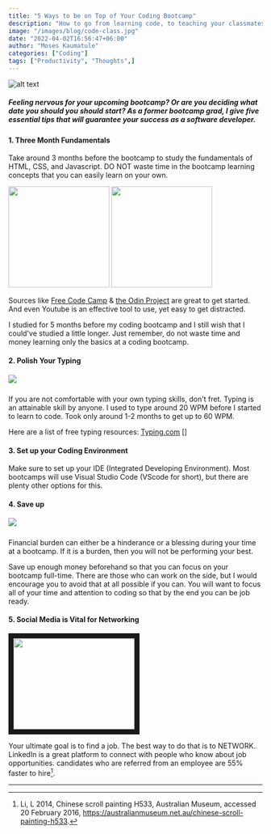 ```yaml
---
title: "5 Ways to be on Top of Your Coding Bootcamp"
description: "How to go from learning code, to teaching your classmates."
image: "/images/blog/code-class.jpg"
date: "2022-04-02T16:56:47+06:00"
author: "Moses Kaumatule"
categories: ["Coding"]
tags: ["Productivity", "Thoughts",]
---
```

![alt text](https://media0.giphy.com/media/snEeOh54kCFxe/giphy.webp?cid=ecf05e479pk5sx24yste9nt045dvxb0r5ociu2wkoonar86y&rid=giphy.webp&ct=g)

##### Feeling nervous for your upcoming bootcamp? Or are you deciding what date you should you should start? As a former bootcamp grad, I give five essential tips that will guarantee your success as a software developer. 

#### 1. Three Month Fundamentals 
Take around 3 months before the bootcamp to study the fundamentals of HTML, CSS, and Javascript. DO NOT waste time in the bootcamp learning concepts that you can easily learn on your own. 


<img src='https://upload.wikimedia.org/wikipedia/commons/3/39/FreeCodeCamp_logo.png' width='200'>
<img src='https://miro.medium.com/max/1000/0*otyi14oWF9dPW61i' width='200'>
<br />

Sources like [Free Code Camp](https://www.freecodecamp.org/) & [the Odin Project](https://www.theodinproject.com/home) are great to get started. And even Youtube is an effective tool to use, yet easy to get distracted.
 
I studied for 5 months before my coding bootcamp and I still wish that I could've studied a little longer. Just remember, do not waste time and money learning only the basics at a coding bootcamp. 

#### 2. Polish Your Typing
##### ![](https://media2.giphy.com/media/13GIgrGdslD9oQ/200w.webp?cid=ecf05e47seydjnw2jpcereb3au867qcstdcwhxg15egi7wl1&rid=200w.webp&ct=g)
If you are not comfortable with your own typing skills, don't fret. Typing is an attainable skill by anyone. I used to type around 20 WPM before I started to learn to code. Took only around 1-2 months to get up to 60 WPM. 

Here are a list of free typing resources: 
[Typing.com](https://www.typing.com/)
[]

#### 3. Set up your Coding Environment
Make sure to set up your IDE (Integrated Developing Environment). Most bootcamps will use Visual Studio Code (VScode for short), but there are plenty other options for this. 

#### 4. Save up
##### ![](https://media3.giphy.com/media/5e22CwMaD4oMSk3Qpc/200w.webp?cid=ecf05e47pmul7smoppv59u1kyrg3p89327awp387xr3butmb&rid=200w.webp&ct=g)
Financial burden can either be a hinderance or a blessing during your time at a bootcamp. If it is a burden, then you will not be performing your best.

Save up enough money beforehand so that you can focus on your bootcamp full-time. There are those who can work on the side, but I would encourage you to avoid that at all possible if you can. You will want to focus all of your time and attention to coding so that by the end you can be job ready.

#### 5. Social Media is Vital for Networking
<a href="http://www.youtube.com/watch?feature=player_embedded&v=zd4ALKv8Das
" target="_blank"><img src="http://img.youtube.com/vi/zd4ALKv8Das/0.jpg" 
 width="240" height="180" border="10" /></a>

Your ultimate goal is to find a job. The best way to do that is to NETWORK. LinkedIn is a great platform to connect with people who know about job opportunities. candidates who are referred from an employee are 55% faster to hire[^3].

<hr/>

[^3]: Li, L 2014, Chinese scroll painting H533, Australian Museum, accessed 20 February 2016, <https://australianmuseum.net.au/chinese-scroll-painting-h533>.
